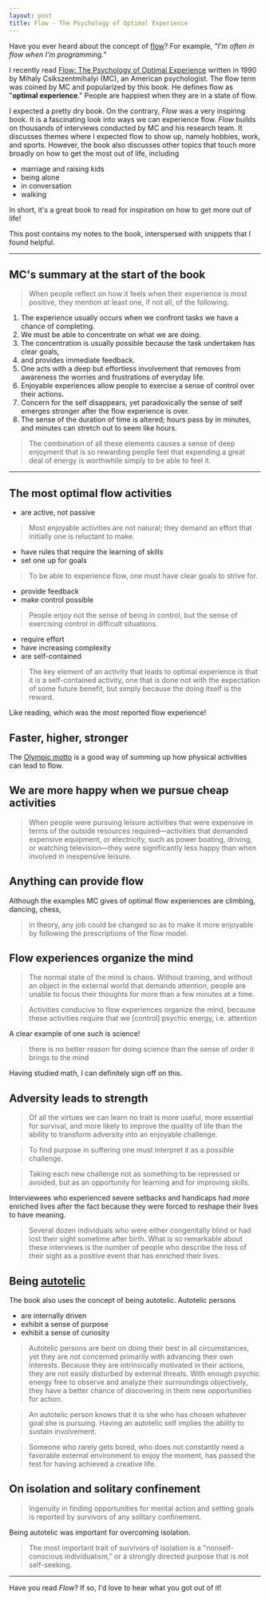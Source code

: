 ```yaml
---
layout: post
title: Flow - The Psychology of Optimal Experience
---
```



Have you ever heard about the concept of [flow](https://en.wikipedia.org/wiki/Flow_(psychology))? For example, _"I'm often in flow when I'm programming."_

I recently read [Flow: The Psychology of Optimal Experience](https://www.amazon.com/Flow-Psychology-Experience-Perennial-Classics/dp/0061339202) written in 1990 by Mihaly Csikszentmihalyi (MC), an American psychologist.
The flow term was coined by MC and popularized by this book.
He defines flow as "**optimal experience**."
People are happiest when they are in a state of flow.

I expected a pretty dry book.
On the contrary, _Flow_ was a very inspiring book.
It is a fascinating look into ways we can experience flow.
_Flow_ builds on thousands of interviews conducted by MC and his research team.
It discusses themes where I expected flow to show up, namely hobbies, work, and sports.
However, the book also discusses other topics that touch more broadly on how to get the most out of life, including

- marriage and raising kids
- being alone
- in conversation
- walking

In short, it's a great book to read for inspiration on how to get more out of life!

This post contains my notes to the book, interspersed with snippets that I found helpful.

<!--
## Table of Contents

1. Happiness Revisited
1. The Anatomy of Consciousness
1. Enjoyment and the Quality of Life
1. The Conditions of Flow
1. The Body in Flow
1. The Flow of Thought
1. Work as Flow
1. Enjoying Solitude and Other People
1. Cheating Chaos
1. The Making of Meaning
-->

<hr/>

## MC's summary at the start of the book

> When people reflect on how it feels when their experience is most positive, they mention at least one, if not all, of the following.

1. The experience usually occurs when we confront tasks we have a chance of completing.
2. We must be able to concentrate on what we are doing.
3. The concentration is usually possible because the task undertaken has clear goals,
4. and provides immediate feedback.
5. One acts with a deep but effortless involvement that removes from awareness the worries and frustrations of everyday life.
6. Enjoyable experiences allow people to exercise a sense of control over their actions.
7. Concern for the self disappears, yet paradoxically the sense of self emerges stronger after the flow experience is over.
8. The sense of the duration of time is altered; hours pass by in minutes, and minutes can stretch out to seem like hours.

> The combination of all these elements causes a sense of deep enjoyment that is so rewarding people feel that expending a great deal of energy is worthwhile simply to be able to feel it.

<hr/>

<!--
## Key points
1. Enjoy challenge / adversity, it can lead to strength and learning
1. Do something that's just out of reach, stretching mind and body to limit
1. Being in control [of your life and your circumstances]
1. Have goals
1. Flow is important for quality of life
1. The most enjoyable activities require effort, i.e. cannot be passive
1. Have an organized mind
1. Be autotelic
1. Take things seriously (this is just my takeaway, MC doesn't state this explicitly)
-->

## The most optimal flow activities

- are active, not passive

> Most enjoyable activities are not natural; they demand an effort that initially one is reluctant to make.

- have rules that require the learning of skills
- set one up for goals

> To be able to experience flow, one must have clear goals to strive for.

- provide feedback
- make control possible

> People enjoy not the sense of being in control, but the sense of exercising control in difficult situations.

- require effort
- have increasing complexity
- are self-contained

> The key element of an activity that leads to optimal experience is that it is a self-contained activity, one that is done not with the expectation of some future benefit, but simply because the doing itself is the reward.

Like reading, which was the most reported flow experience!

## Faster, higher, stronger

The [Olympic motto](https://en.wikipedia.org/wiki/Olympic_symbols#Motto_and_creed) is a good way of summing up how physical activities can lead to flow.

## We are more happy when we pursue cheap activities

> When people were pursuing leisure activities that were expensive in terms of the outside resources required—activities that demanded expensive equipment, or electricity, such as power boating, driving, or watching television—they were significantly less happy than when involved in inexpensive leisure.

## Anything can provide flow

Although the examples MC gives of optimal flow experiences are climbing, dancing, chess,

> in theory, any job could be changed so as to make it more enjoyable by following the prescriptions of the flow model.

## Flow experiences organize the mind

> The normal state of the mind is chaos. Without training, and without an object in the external world that demands attention, people are unable to focus their thoughts for more than a few minutes at a time.

> Activities conducive to flow experiences organize the mind, because these activities require that we [control] psychic energy, i.e. attention 

A clear example of one such is science!

> there is no better reason for doing science than the sense of order it brings to the mind

Having studied math, I can definitely sign off on this.

## Adversity leads to strength

> Of all the virtues we can learn no trait is more useful, more essential for survival, and more likely to improve the quality of life than the ability to transform adversity into an enjoyable challenge.

> To find purpose in suffering one must interpret it as a possible challenge.

> Taking each new challenge not as something to be repressed or avoided, but as an opportunity for learning and for improving skills.

Interviewees who experienced severe setbacks and handicaps had _more_ enriched lives after the fact because they were forced to reshape their lives to have meaning.

> Several dozen individuals who were either congenitally blind or had lost their sight sometime after birth.
What is so remarkable about these interviews is the number of people who describe the loss of their sight as a positive event that has enriched their lives.

## Being [autotelic](https://en.wikipedia.org/wiki/Autotelic)

The book also uses the concept of being autotelic.
Autotelic persons
- are internally driven
- exhibit a sense of purpose
- exhibit a sense of curiosity

> Autotelic persons are bent on doing their best in all circumstances, yet they are not concerned primarily with advancing their own interests.
Because they are intrinsically motivated in their actions, they are not easily disturbed by external threats.
With enough psychic energy free to observe and analyze their surroundings objectively, they have a better chance of discovering in them new opportunities for action.

> An autotelic person knows that it is she who has chosen whatever goal she is pursuing.
> Having an autotelic self implies the ability to sustain involvement.

> Someone who rarely gets bored, who does not constantly need a favorable external environment to enjoy the moment, has passed the test for having achieved a creative life.

## On isolation and solitary confinement
> Ingenuity in finding opportunities for mental action and setting goals is reported by survivors of any solitary confinement.

Being autotelic was important for overcoming isolation.

> The most important trait of survivors of isolation is a "nonself-conscious individualism," or a strongly directed purpose that is not self-seeking.

<hr />

Have you read _Flow_?
If so, I'd love to hear what you got out of it!